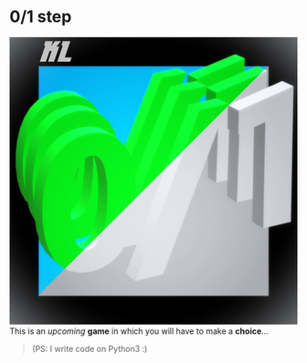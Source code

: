 # 0/1 step
![logo](https://raw.githubusercontent.com/KotLut/0-1-step/refs/heads/main/alpha0.1-step_logo.png)
This is an *upcoming* **game** in which you will have to make a **choice**...

> (PS: I write code on Python3 :)
